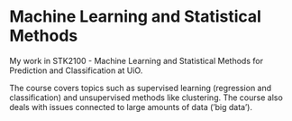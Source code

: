 # Machine Learning and Statistical Methods
My work in STK2100 - Machine Learning and Statistical Methods for Prediction and Classification at UiO.

The course covers topics such as supervised learning (regression and classification) and unsupervised methods like clustering.
The course also deals with issues connected to large amounts of data (’big data’). 

